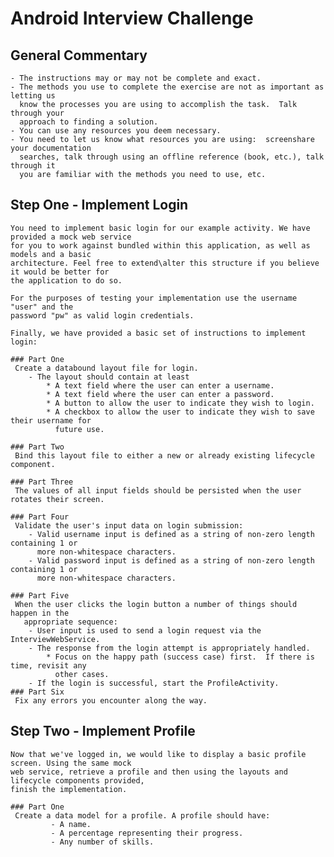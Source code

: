 # Android Interview Challenge

## General Commentary

    - The instructions may or may not be complete and exact.
    - The methods you use to complete the exercise are not as important as letting us
      know the processes you are using to accomplish the task.  Talk through your
      approach to finding a solution.
    - You can use any resources you deem necessary.
    - You need to let us know what resources you are using:  screenshare your documentation
      searches, talk through using an offline reference (book, etc.), talk through it
      you are familiar with the methods you need to use, etc.

## Step One - Implement Login

    You need to implement basic login for our example activity. We have provided a mock web service
    for you to work against bundled within this application, as well as models and a basic
    architecture. Feel free to extend\alter this structure if you believe it would be better for
    the application to do so.

    For the purposes of testing your implementation use the username "user" and the
    password "pw" as valid login credentials.

    Finally, we have provided a basic set of instructions to implement login:

    ### Part One
     Create a databound layout file for login.
        - The layout should contain at least
            * A text field where the user can enter a username.
            * A text field where the user can enter a password.
            * A button to allow the user to indicate they wish to login.
            * A checkbox to allow the user to indicate they wish to save their username for
              future use.

    ### Part Two
     Bind this layout file to either a new or already existing lifecycle component.

    ### Part Three
     The values of all input fields should be persisted when the user rotates their screen.

    ### Part Four
     Validate the user's input data on login submission:
        - Valid username input is defined as a string of non-zero length containing 1 or
          more non-whitespace characters.
        - Valid password input is defined as a string of non-zero length containing 1 or
          more non-whitespace characters.

    ### Part Five
     When the user clicks the login button a number of things should happen in the
       appropriate sequence:
        - User input is used to send a login request via the InterviewWebService.
        - The response from the login attempt is appropriately handled.
            * Focus on the happy path (success case) first.  If there is time, revisit any
              other cases.
        - If the login is successful, start the ProfileActivity.
    ### Part Six
     Fix any errors you encounter along the way.

## Step Two - Implement Profile

    Now that we've logged in, we would like to display a basic profile screen. Using the same mock
    web service, retrieve a profile and then using the layouts and lifecycle components provided,
    finish the implementation.

    ### Part One
     Create a data model for a profile. A profile should have:
             - A name.
             - A percentage representing their progress.
             - Any number of skills.